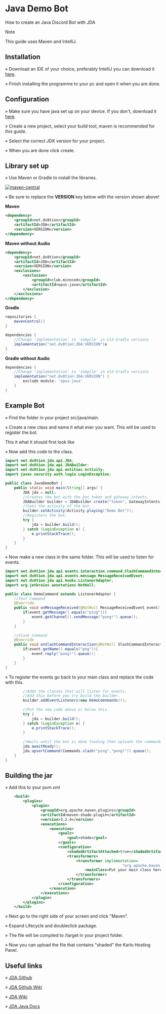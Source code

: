 # Java Demo Bot

How to create an Java Discord Bot with JDA

> [!NOTE]
> This guide uses Maven and IntelliJ.

## Installation

» Download an IDE of your choice, preferably IntelliJ you can download it [here](https://www.jetbrains.com/idea/download).

» Finish installing the programme to your pc and open it when you are done.

## Configuration

» Make sure you have java set up on your device. If you don't, download it [here](https://www.oracle.com/java/technologies/downloads/archive/).

» Create a new project, select your build tool, maven is recommended for this guide.

» Select the correct JDK version for your project.

» When you are done click create.

## Library set up

» Use Maven or Gradle to install the libraries.

[![maven-central](https://camo.githubusercontent.com/d39455d648111fd77b71a0c3ee5e8a26343b53560136ca0e747130d48b27e5dc/68747470733a2f2f696d672e736869656c64732e696f2f6d6176656e2d63656e7472616c2f762f6e65742e64763874696f6e2f4a44413f636f6c6f723d626c7565)](https://mvnrepository.com/artifact/net.dv8tion/JDA/latest)

» Be sure to replace the **VERSION** key below with the version shown above!

**Maven**

```xml
<dependency>
    <groupId>net.dv8tion</groupId>
    <artifactId>JDA</artifactId>
    <version>VERSION</version>
</dependency>
```

**Maven without Audio**

```xml
<dependency>
    <groupId>net.dv8tion</groupId>
    <artifactId>JDA</artifactId>
    <version>VERSION</version>
    <exclusions>
        <exclusion>
            <groupId>club.minnced</groupId>
            <artifactId>opus-java</artifactId>
        </exclusion>
    </exclusions>
</dependency>
```

**Gradle**

```groovy
repositories {
    mavenCentral()
}

dependencies {
    //Change 'implementation' to 'compile' in old Gradle versions
    implementation("net.dv8tion:JDA:VERSION")a
}
```

**Gradle without Audio**

```groovy
dependencies {
    //Change 'implementation' to 'compile' in old Gradle versions
    implementation("net.dv8tion:JDA:VERSION") {
        exclude module: 'opus-java'
    }
}
```

## Example Bot

» Find the folder in your project src/java/main.

» Create a new class and name it what ever you want. This will be used to register the bot.

This it what it should first look like

» Now add this code to the class.

```java
import net.dv8tion.jda.api.JDA;
import net.dv8tion.jda.api.JDABuilder;
import net.dv8tion.jda.api.entities.Activity;
import javax.security.auth.login.LoginException;

public class JavaDemoBot {
    public static void main(String[] args) {
        JDA jda = null;
        //Creates the bot with the bot token and gateway intents.
        JDABuilder builder = JDABuilder.create("token", GatewayIntents);
        //Sets the activity of the bot.
        builder.setActivity(Activity.playing("Demo Bot"));
        //Registers the bot. 
        try {
            jda = builder.build();
        } catch (LoginException e) {
            e.printStackTrace();
        }
    }
}
```

» Now make a new class in the same folder. This will be used to listen for events.

```java
import net.dv8tion.jda.api.events.interaction.command.SlashCommandInteractionEvent;
import net.dv8tion.jda.api.events.message.MessageReceivedEvent;
import net.dv8tion.jda.api.hooks.ListenerAdapter;
import org.jetbrains.annotations.NotNull;

public class DemoCommand extends ListenerAdapter {
    //Text Command
    @Override
    public void onMessageReceived(@NotNull MessageReceivedEvent event) {
        if(event.getMessage().equals("ping")){
            event.getChannel().sendMessage("pong!").queue();
        }
    }
    
    //Slash Command
    @Override
    public void onSlashCommandInteraction(@NotNull SlashCommandInteractionEvent event) {
        if(event.getName().equals("png")){
            event.reply("pong!").queue();
        }
    }
}
```

» To register the events go back to your main class and replace the code with this.

```java
        //Adds the classes that will listen for events.
        //Add this before you try build the builder.
        builder.addEventListeners(new DemoComnmands());
        
        //Put the new code above or below this.
        try {
            jda = builder.build();
        } catch (LoginException e) {
            e.printStackTrace();
        }
        
        //Waits until the bot is done loading then uploads the commands.
        jda.awaitReady();
        jda.upsertCommand(Commands.slash("ping","pong!")).queue();
    }
}
```

## Building the jar

» Add this to your pom.xml

```xml
    <build>
        <plugins>
            <plugin>
                <groupId>org.apache.maven.plugins</groupId>
                <artifactId>maven-shade-plugin</artifactId>
                <version>3.2.4</version>
                <executions>
                    <execution>
                        <goals>
                            <goal>shade</goal>
                        </goals>
                        <configuration>
                            <shadedArtifactAttached>true</shadedArtifactAttached>
                            <transformers>
                                <transformer implementation=
                                                     "org.apache.maven.plugins.shade.resource.ManifestResourceTransformer">
                                    <mainClass>Put your main class here e.g JavaDemoBot</mainClass>
                                </transformer>
                            </transformers>
                        </configuration>
                    </execution>
                </executions>
            </plugin>
        </plugins>
    </build>
```

» Next go to the right side of your screen and click "Maven".

» Expand Lifecycle and doubleclick package.

» The file will be compiled to /target in your project folder.

» Now you can upload the file that contains "shaded" the Karlo Hosting Panel.

## Useful links

» [JDA Github](https://github.com/DV8FromTheWorld/JDA)

» [JDA Github Wiki](https://github.com/DV8FromTheWorld/JDA/wiki)

» [JDA Wiki](https://jda.wiki/introduction/jda/)

» [JDA Java Docs](https://ci.dv8tion.net/job/JDA5/javadoc/)
